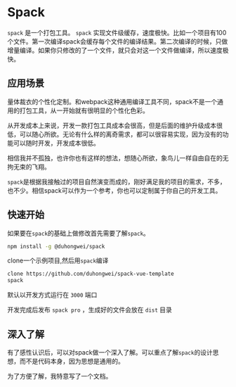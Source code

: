 # Spack #
`spack` 是一个打包工具。
`spack` 实现文件级缓存，速度极快。比如一个项目有100个文件。第一次编译spack会缓存每个文件的编译结果。第二次编译的时候，只做增量编译。如果你只修改的了一个文件，就只会对这一个文件做编译，所以速度极快。

## 应用场景 ##
量体裁衣的个性化定制。和webpack这种通用编译工具不同，spack不是一个通用的打包工具，从一开始就有很明显的个性化色彩。

从开发成本上来说，开发一款打包工具成本会很高，但是后面的维护升级成本很低，可以随心所欲。无论有什么样的离奇需求，都可以很容易实现，因为没有的功能可以随时开发，开发成本很低。

相信我并不孤独，也许你也有这样的想法，想随心所欲，象鸟儿一样自由自在的无拘无束的飞翔。

`spack`是根据我接触过的项目自然演变而成的，刚好满足我的项目的需求，不多，也不少。相信spack可以作为一个参考，你也可以定制属于你自己的开发工具。

## 快速开始 ##
如果要在`spack`的基础上做修改首先需要了解`spack`。

``` bash
npm install -g @duhongwei/spack
```
clone一个示例项目,然后用`spack`编译

``` bash
clone https://github.com/duhongwei/spack-vue-template
spack
```
默认以开发方式运行在 `3000` 端口

开发完成后发布 `spack pro` ，生成好的文件会放在 `dist` 目录

## 深入了解 ##

有了感性认识后，可以对spack做一个深入了解。可以重点了解`spack`的设计思想，而不是代码本身，因为思想是通用的。

为了方便了解，我特意写了一个文档。

 